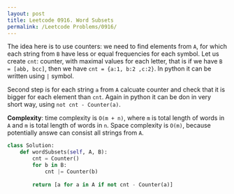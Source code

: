 ```yaml
---
layout: post
title: Leetcode 0916. Word Subsets
permalink: /Leetcode Problems/0916/
---
```


The idea here is to use counters: we need to find elements from `A`, for which each string from `B` have less or equal frequencies for each symbol. Let us create `cnt`: counter, with maximal values for each letter, that is if we have `B = [abb, bcc]`, then we have `cnt = {a:1, b:2 ,c:2}`. In python it can be written using `|` symbol. 

Second step is for each string `a` from `A` calcuate counter and check that it is bigger for each element than `cnt`. Again in python it can be don in very short way, using `not cnt - Counter(a)`.

**Complexity**: time complexity is `O(m + n)`, where `m` is total length of words in `A` and `m` is total length of words in `n`. Space complexity is `O(m)`, because potentially answe can consist all strings from `A`.

```python
class Solution:
    def wordSubsets(self, A, B):
        cnt = Counter()
        for b in B:
            cnt |= Counter(b)
            
        return [a for a in A if not cnt - Counter(a)]
```